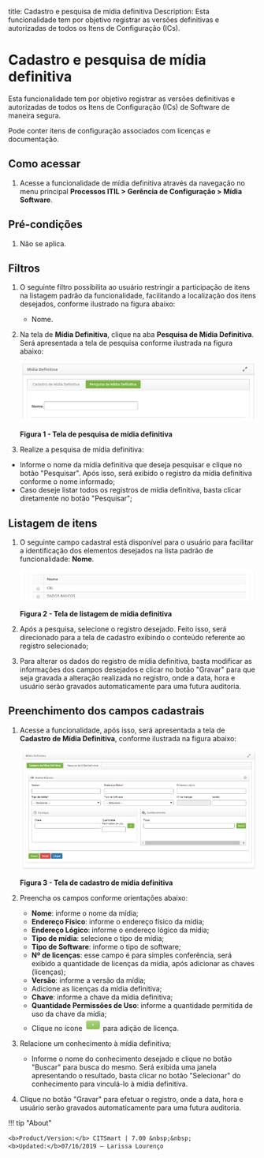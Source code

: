 title: Cadastro e pesquisa de mídia definitiva
Description: Esta funcionalidade tem por objetivo registrar as versões definitivas e autorizadas de todos 
os Itens de Configuração (ICs).
# Cadastro e pesquisa de mídia definitiva

Esta funcionalidade tem por objetivo registrar as versões definitivas e autorizadas de todos os Itens de
Configuração (ICs) de Software de maneira segura.

Pode conter itens de configuração associados com licenças e documentação.

Como acessar
--------------

1. Acesse a funcionalidade de mídia definitiva através da navegação no menu principal 
**Processos ITIL > Gerência de Configuração > Mídia Software**.

Pré-condições
----------------

1. Não se aplica.

Filtros
---------

1. O seguinte filtro possibilita ao usuário restringir a participação de itens na listagem padrão da funcionalidade, 
facilitando a localização dos itens desejados, conforme ilustrado na figura abaixo:

    - Nome.
    
2. Na tela de **Mídia Definitiva**, clique na aba **Pesquisa de Mídia Definitiva**. Será apresentada a tela de pesquisa 
conforme ilustrada na figura abaixo:

    ![Pesquisa](images/midia-defi.img1.png)
    
    **Figura 1 - Tela de pesquisa de mídia definitiva**
    
3. Realize a pesquisa de mídia definitiva:

- Informe o nome da mídia definitiva que deseja pesquisar e clique no botão "Pesquisar". Após isso, 
será exibido o registro da mídia definitiva conforme o nome informado;
- Caso deseje listar todos os registros de mídia definitiva, basta clicar diretamente no botão "Pesquisar";

Listagem de itens
-------------------

1. O seguinte campo cadastral está disponível para o usuário para facilitar a identificação dos elementos desejados
na lista padrão de funcionalidade: **Nome**.

    ![Listagem](images/midia-defi.img2.png)
    
    **Figura 2 - Tela de listagem de mídia definitiva**
    
2. Após a pesquisa, selecione o registro desejado. Feito isso, será direcionado para a tela de cadastro exibindo o 
conteúdo referente ao registro selecionado;

3. Para alterar os dados do registro de mídia definitiva, basta modificar as informações dos campos desejados e 
clicar no botão "Gravar" para que seja gravada a alteração realizada no registro, onde a data, hora e usuário serão gravados
automaticamente para uma futura auditoria.

Preenchimento dos campos cadastrais
-------------------------------------

1. Acesse a funcionalidade, após isso, será apresentada a tela de **Cadastro de Mídia Definitiva**, conforme ilustrada na 
figura abaixo:

    ![Cadastro](images/midia-defi.img3.png)
    
    **Figura 3 - Tela de cadastro de mídia definitiva**
    
2. Preencha os campos conforme orientações abaixo:

    - **Nome**: informe o nome da mídia;
    - **Endereço Físico**: informe o endereço físico da mídia;
    - **Endereço Lógico**: informe o endereço lógico da mídia;
    - **Tipo de mídia**: selecione o tipo de mídia;
    - **Tipo de Software**: informe o tipo de software;
    - **Nº de licenças**: esse campo é para simples conferência, será exibido a quantidade de licenças da mídia, após adicionar
    as chaves (licenças);
    - **Versão**: informe a versão da mídia;
    - Adicione as licenças da mídia definitiva;
    - **Chave**: informe a chave da mídia definitiva;
    - **Quantidade Permissões de Uso**: informe a quantidade permitida de uso da chave da mídia;
    - Clique no ícone ![simbolo](images/simb-mais.png) para adição de licença.
    
3. Relacione um conhecimento à mídia definitiva;

    - Informe o nome do conhecimento desejado e clique no botão "Buscar" para busca do mesmo. Será exibida uma janela 
    apresentando o resultado, basta clicar no botão "Selecionar" do conhecimento para vinculá-lo à mídia definitiva.
    
4. Clique no botão "Gravar" para efetuar o registro, onde a data, hora e usuário serão gravados automaticamente para uma 
futura auditoria.

!!! tip "About"

    <b>Product/Version:</b> CITSmart | 7.00 &nbsp;&nbsp;
    <b>Updated:</b>07/16/2019 – Larissa Lourenço

